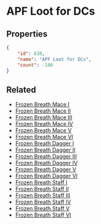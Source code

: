 # APF Loot for DCs

<no description available>

## Properties

```json
{
    "id": 630,
    "name": "APF Loot for DCs",
    "count": -100
}
```

## Related

- [Frozen Breath Mace I](../items/18897-frozen-breath-mace-i.md)
- [Frozen Breath Mace II](../items/18898-frozen-breath-mace-ii.md)
- [Frozen Breath Mace III](../items/18899-frozen-breath-mace-iii.md)
- [Frozen Breath Mace IV](../items/18900-frozen-breath-mace-iv.md)
- [Frozen Breath Mace V](../items/18901-frozen-breath-mace-v.md)
- [Frozen Breath Mace VI](../items/18902-frozen-breath-mace-vi.md)
- [Frozen Breath Dagger I](../items/18903-frozen-breath-dagger-i.md)
- [Frozen Breath Dagger II](../items/18904-frozen-breath-dagger-ii.md)
- [Frozen Breath Dagger III](../items/18905-frozen-breath-dagger-iii.md)
- [Frozen Breath Dagger IV](../items/18906-frozen-breath-dagger-iv.md)
- [Frozen Breath Dagger V](../items/18907-frozen-breath-dagger-v.md)
- [Frozen Breath Dagger VI](../items/18908-frozen-breath-dagger-vi.md)
- [Frozen Breath Staff I](../items/18909-frozen-breath-staff-i.md)
- [Frozen Breath Staff II](../items/18910-frozen-breath-staff-ii.md)
- [Frozen Breath Staff III](../items/18911-frozen-breath-staff-iii.md)
- [ Frozen Breath Staff IV](../items/18912-frozen-breath-staff-iv.md)
- [Frozen Breath Staff V](../items/18913-frozen-breath-staff-v.md)
- [Frozen Breath Staff VI](../items/18914-frozen-breath-staff-vi.md)

